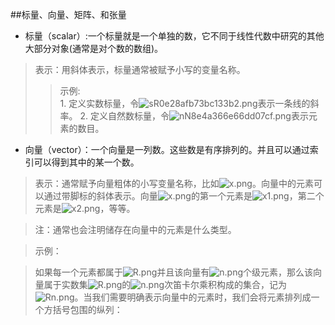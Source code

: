 
##标量、向量、矩阵、和张量

+ 标量（scalar）:一个标量就是一个单独的数，它不同于线性代数中研究的其他大部分对象(通常是对个数的数组)。

>表示：用斜体表示，标量通常被赋予小写的变量名称。</br>
 >>  示例:</br>
	 1. 定义实数标量，令![sR0e28afb73bc133b2.png](https://s3.imgsha.com/2019/03/27/sR0e28afb73bc133b2.png)表示一条线的斜率。
	 2. 定义自然数标量，令![nN8e4a366e66dd07cf.png](https://s3.imgsha.com/2019/03/27/nN8e4a366e66dd07cf.png)表示元素的数目。

+ 向量（vector）：一个向量是一列数。这些数是有序排列的。并且可以通过索引可以得到其中的某一个数。
>表示：通常赋予向量粗体的小写变量名称，比如![x.png](https://s3.imgsha.com/2019/03/27/x.png)。向量中的元素可以通过带脚标的斜体表示。向量![x.png](https://s3.imgsha.com/2019/03/27/x.png)的第一个元素是![x1.png](https://s3.imgsha.com/2019/03/27/x1.png)，第二个元素是![x2.png](https://s3.imgsha.com/2019/03/27/x2.png)，等等。
	
>	注：通常也会注明储存在向量中的元素是什么类型。

>	示例：

> 如果每一个元素都属于![R.png](https://s3.imgsha.com/2019/03/27/R.png)并且该向量有![n.png](https://s3.imgsha.com/2019/03/27/n.png)个级元素，那么该向量属于实数集![R.png](https://s3.imgsha.com/2019/03/27/R.png)的![n.png](https://s3.imgsha.com/2019/03/27/n.png)次笛卡尔乘积构成的集合，记为![Rn.png](https://s3.imgsha.com/2019/03/27/Rn.png)。当我们需要明确表示向量中的元素时，我们会将元素排列成一个方括号包围的纵列：